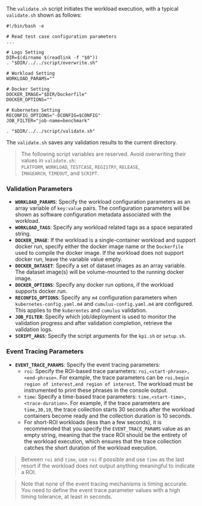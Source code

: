 
The `validate.sh` script initiates the workload execution, with a typical `validate.sh` shown as follows:  

```
#!/bin/bash -e

# Read test case configuration parameters
... 

# Logs Setting
DIR=$(dirname $(readlink -f "$0"))
. "$DIR/../../script/overwrite.sh"

# Workload Setting
WORKLOAD_PARAMS=""

# Docker Setting
DOCKER_IMAGE="$DIR/Dockerfile"
DOCKER_OPTIONS=""

# Kubernetes Setting
RECONFIG_OPTIONS="-DCONFIG=$CONFIG"
JOB_FILTER="job-name=benchmark"

. "$DIR/../../script/validate.sh"
```

The `validate.sh` saves any validation results to the current directory.  

> The following script variables are reserved. Avoid overwriting their values in `validate.sh`:    
> `PLATFORM`, `WORKLOAD`, `TESTCASE`, `REGISTRY`, `RELEASE`,  
> `IMAGEARCH`, `TIMEOUT`, and `SCRIPT`.   

### Validation Parameters

- **`WORKLOAD_PARAMS`**: Specify the workload configuration parameters as an array variable of `key:value` pairs. The configuration parameters will be shown as software configuration metadata associated with the workload.  
- **`WORKLOAD_TAGS`**: Specify any workload related tags as a space separated string.  
- **`DOCKER_IMAGE`**: If the workload is a single-container workload and support docker run, specify either the docker image name or the `Dockerfile` used to compile the docker image. If the workload does not support docker run, leave the variable value empty.  
- **`DOCKER_DATASET`**: Specify a set of dataset images as an array variable. The dataset image(s) will be volume-mounted to the running docker image.  
- **`DOCKER_OPTIONS`**: Specify any docker run options, if the workload supports docker run.  
- **`RECONFIG_OPTIONS`**: Specify any `m4` configuration parameters when `kubernetes-config.yaml.m4` and `cumulus-config.yaml.m4` are configured. This applies to the `kuberentes` and `cumulus` validation.    
- **`JOB_FILTER`**: Specify which job/deployment is used to monitor the validation progress and after validation completion, retrieve the validation logs.  
- **`SCRIPT_ARGS`**: Specify the script arguments for the `kpi.sh` or `setup.sh`. 

### Event Tracing Parameters

- **`EVENT_TRACE_PARAMS`**: Specify the event tracing parameters:  
  - `roi`: Specify the ROI-based trace parameters: `roi,<start-phrase>,<end-phrase>`. For example, the trace parameters can be `roi,begin region of interest,end region of interest`. The workload must be instrumented to print these phrases in the console output.  
  - `time`: Specify a time-based trace parameters: `time,<start-time>,<trace-duration>`. For example, if the trace parameters are `time,30,10`, the trace collection starts 30 seconds after the workload containers become ready and the collection duration is 10 seconds. 
  - For short-ROI workloads (less than a few seconds), it is recommended that you specify the `EVENT_TRACE_PARAMS` value as an empty string, meaning that the trace ROI should be the entirety of the workload execution, which ensures that the trace collection catches the short duration of the workload execution.  

> Between `roi` and `time`, use `roi` if possible and use `time` as the last resort if the workload does not output anything meaningful to indicate a ROI.  

> Note that none of the event tracing mechanisms is timing accurate. You need to define the event trace parameter values with a high timing tolerance, at least in seconds.  

